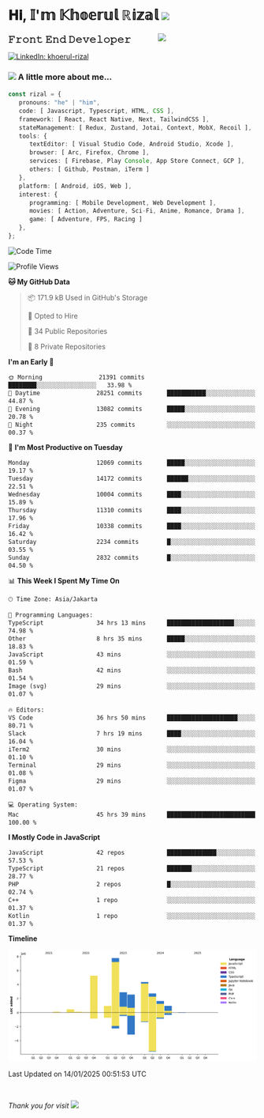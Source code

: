 <h1> 𝐇𝐢, 𝕀'𝕞 𝕂𝕙𝕠𝕖𝕣𝕦𝕝 ℝ𝕚𝕫𝕒𝕝 <img src="https://media.giphy.com/media/mGcNjsfWAjY5AEZNw6/giphy.gif" width="50"></h1>
<img align='right' src="https://media.giphy.com/media/v1.Y2lkPTc5MGI3NjExOWI2ajR2NGJubzBsZHFuaHMwajRrcDNsNXJwOG8yb3F0NjhkNXF4OSZlcD12MV9pbnRlcm5hbF9naWZfYnlfaWQmY3Q9cw/fkZukR450RQ1qnGaq9/giphy.gif" width="200">
<strong style="font-size:20px;">𝙵𝚛𝚘𝚗𝚝 𝙴𝚗𝚍 𝙳𝚎𝚟𝚎𝚕𝚘𝚙𝚎𝚛</strong>
</p></em>

[![LinkedIn: khoerul-rizal](https://img.shields.io/badge/khoerul--rizal-blue?style=flat-square&logo=Linkedin&logoColor=white&link=https://www.linkedin.com/in/khoerul-rizal/)](https://www.linkedin.com/in/khoerul-rizal/)

### <img src="https://media.giphy.com/media/VgCDAzcKvsR6OM0uWg/giphy.gif" width="50"> A little more about me...

```typescript
const rizal = {
   pronouns: "he" | "him",
   code: [ Javascript, Typescript, HTML, CSS ],
   framework: [ React, React Native, Next, TailwindCSS ],
   stateManagement: [ Redux, Zustand, Jotai, Context, MobX, Recoil ],
   tools: {
      textEditor: [ Visual Studio Code, Android Studio, Xcode ],
      browser: [ Arc, Firefox, Chrome ],
      services: [ Firebase, Play Console, App Store Connect, GCP ],
      others: [ Github, Postman, iTerm ]
   },
   platform: [ Android, iOS, Web ],
   interest: {
      programming: [ Mobile Development, Web Development ],
      movies: [ Action, Adventure, Sci-Fi, Anime, Romance, Drama ],
      game: [ Adventure, FPS, Racing ]
   },
};
```

<!--START_SECTION:waka-->
![Code Time](http://img.shields.io/badge/Code%20Time-2%2C057%20hrs%2010%20mins-blue)

![Profile Views](http://img.shields.io/badge/Profile%20Views-0-blue)

**🐱 My GitHub Data** 

> 📦 171.9 kB Used in GitHub's Storage 
 > 
> 💼 Opted to Hire
 > 
> 📜 34 Public Repositories 
 > 
> 🔑 8 Private Repositories 
 > 
**I'm an Early 🐤** 

```text
🌞 Morning                21391 commits       ████████░░░░░░░░░░░░░░░░░   33.98 % 
🌆 Daytime                28251 commits       ███████████░░░░░░░░░░░░░░   44.87 % 
🌃 Evening                13082 commits       █████░░░░░░░░░░░░░░░░░░░░   20.78 % 
🌙 Night                  235 commits         ░░░░░░░░░░░░░░░░░░░░░░░░░   00.37 % 
```
📅 **I'm Most Productive on Tuesday** 

```text
Monday                   12069 commits       █████░░░░░░░░░░░░░░░░░░░░   19.17 % 
Tuesday                  14172 commits       ██████░░░░░░░░░░░░░░░░░░░   22.51 % 
Wednesday                10004 commits       ████░░░░░░░░░░░░░░░░░░░░░   15.89 % 
Thursday                 11310 commits       ████░░░░░░░░░░░░░░░░░░░░░   17.96 % 
Friday                   10338 commits       ████░░░░░░░░░░░░░░░░░░░░░   16.42 % 
Saturday                 2234 commits        █░░░░░░░░░░░░░░░░░░░░░░░░   03.55 % 
Sunday                   2832 commits        █░░░░░░░░░░░░░░░░░░░░░░░░   04.50 % 
```


📊 **This Week I Spent My Time On** 

```text
🕑︎ Time Zone: Asia/Jakarta

💬 Programming Languages: 
TypeScript               34 hrs 13 mins      ███████████████████░░░░░░   74.98 % 
Other                    8 hrs 35 mins       █████░░░░░░░░░░░░░░░░░░░░   18.83 % 
JavaScript               43 mins             ░░░░░░░░░░░░░░░░░░░░░░░░░   01.59 % 
Bash                     42 mins             ░░░░░░░░░░░░░░░░░░░░░░░░░   01.54 % 
Image (svg)              29 mins             ░░░░░░░░░░░░░░░░░░░░░░░░░   01.07 % 

🔥 Editors: 
VS Code                  36 hrs 50 mins      ████████████████████░░░░░   80.71 % 
Slack                    7 hrs 19 mins       ████░░░░░░░░░░░░░░░░░░░░░   16.04 % 
iTerm2                   30 mins             ░░░░░░░░░░░░░░░░░░░░░░░░░   01.10 % 
Terminal                 29 mins             ░░░░░░░░░░░░░░░░░░░░░░░░░   01.08 % 
Figma                    29 mins             ░░░░░░░░░░░░░░░░░░░░░░░░░   01.07 % 

💻 Operating System: 
Mac                      45 hrs 39 mins      █████████████████████████   100.00 % 
```

**I Mostly Code in JavaScript** 

```text
JavaScript               42 repos            ██████████████░░░░░░░░░░░   57.53 % 
TypeScript               21 repos            ███████░░░░░░░░░░░░░░░░░░   28.77 % 
PHP                      2 repos             █░░░░░░░░░░░░░░░░░░░░░░░░   02.74 % 
C++                      1 repo              ░░░░░░░░░░░░░░░░░░░░░░░░░   01.37 % 
Kotlin                   1 repo              ░░░░░░░░░░░░░░░░░░░░░░░░░   01.37 % 
```



**Timeline**

![Lines of Code chart](https://raw.githubusercontent.com/khoerulrizal/khoerulrizal/main/assets/bar_graph.png)


 Last Updated on 14/01/2025 00:51:53 UTC
<!--END_SECTION:waka-->
</details>
<br/>

<em>Thank you for visit</em> <img src="https://media.giphy.com/media/v1.Y2lkPTc5MGI3NjExcHdvNm1qZWtjaGw0ZjdwM3Z3NnY2dHlueTVuODBta2FiY20wM2YybSZlcD12MV9pbnRlcm5hbF9naWZfYnlfaWQmY3Q9cw/tV25tpdKqdFa9x81k2/giphy.gif" width="40">
